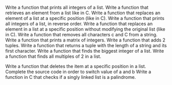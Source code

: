 Write a function that prints all integers of a list.
Write a function that retrieves an element from a list like in C.
Write a function that replaces an element of a list at a specific position (like in C).
Write a function that prints all integers of a list, in reverse order.
Write a function that replaces an element in a list at a specific position without modifying the original list (like in C).
Write a function that removes all characters c and C from a string.
Write a function that prints a matrix of integers.
Write a function that adds 2 tuples.
Write a function that returns a tuple with the length of a string and its first character.
Write a function that finds the biggest integer of a list.
Write a function that finds all multiples of 2 in a list.


Write a function that deletes the item at a specific position in a list.
Complete the source code in order to switch value of a and b
Write a function in C that checks if a singly linked list is a palindrome.
